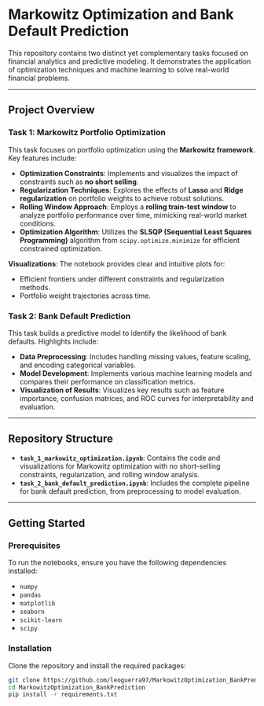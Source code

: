 # Markowitz Optimization and Bank Default Prediction

This repository contains two distinct yet complementary tasks focused on financial analytics and predictive modeling. It demonstrates the application of optimization techniques and machine learning to solve real-world financial problems.

---

## Project Overview

### Task 1: Markowitz Portfolio Optimization
This task focuses on portfolio optimization using the **Markowitz framework**. Key features include:
- **Optimization Constraints**: Implements and visualizes the impact of constraints such as **no short selling**.
- **Regularization Techniques**: Explores the effects of **Lasso** and **Ridge regularization** on portfolio weights to achieve robust solutions.
- **Rolling Window Approach**: Employs a **rolling train-test window** to analyze portfolio performance over time, mimicking real-world market conditions.
- **Optimization Algorithm**: Utilizes the **SLSQP (Sequential Least Squares Programming)** algorithm from `scipy.optimize.minimize` for efficient constrained optimization.

**Visualizations**: The notebook provides clear and intuitive plots for:
- Efficient frontiers under different constraints and regularization methods.
- Portfolio weight trajectories across time.

### Task 2: Bank Default Prediction
This task builds a predictive model to identify the likelihood of bank defaults. Highlights include:
- **Data Preprocessing**: Includes handling missing values, feature scaling, and encoding categorical variables.
- **Model Development**: Implements various machine learning models and compares their performance on classification metrics.
- **Visualization of Results**: Visualizes key results such as feature importance, confusion matrices, and ROC curves for interpretability and evaluation.

---

## Repository Structure

- **`task_1_markowitz_optimization.ipynb`**: Contains the code and visualizations for Markowitz optimization with no short-selling constraints, regularization, and rolling window analysis.
- **`task_2_bank_default_prediction.ipynb`**: Includes the complete pipeline for bank default prediction, from preprocessing to model evaluation.

---

## Getting Started

### Prerequisites
To run the notebooks, ensure you have the following dependencies installed:
- `numpy`
- `pandas`
- `matplotlib`
- `seaborn`
- `scikit-learn`
- `scipy`

### Installation
Clone the repository and install the required packages:
```bash
git clone https://github.com/leoguerra97/MarkowitzOptimization_BankPrediction.git
cd MarkowitzOptimization_BankPrediction
pip install -r requirements.txt
